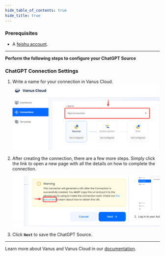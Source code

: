 ```yaml
--- 
hide_table_of_contents: true
hide_title: true
---
```


### Prerequisites

- A [feishu account](https://www.feishu.cn).

---

**Perform the following steps to configure your ChatGPT Source**

### ChatGPT Connection Settings

1. Write a name for your connection in Vanus Cloud.
![img.png](images/1.png)
2. After creating the connection, there are a few more steps. Simply click the link to open a new page with all the details on how to complete the connection.

      ![](images/warning.png)

3. Click **`Next`** to save the ChatGPT Source. 

---   

Learn more about Vanus and Vanus Cloud in our [documentation](https://docs.vanus.ai).
